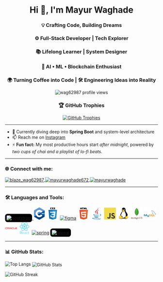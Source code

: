 <h1 align="center">Hi 👋, I'm Mayur Waghade</h1>

<h3 align="center">💡 Crafting Code, Building Dreams</h3>
<h3 align="center">⚙️ Full-Stack Developer | Tech Explorer</h3>
<h3 align="center">📚 Lifelong Learner | System Designer</h3>
<h3 align="center">🧠 AI • ML • Blockchain Enthusiast</h3>
<h3 align="center">🌍 Turning Coffee into Code | 🛠️ Engineering Ideas into Reality</h3>

<p align="center">
  <img 
    src="https://komarev.com/ghpvc/?username=wag62987&label=Profile%20views&color=0e75b6&style=flat" 
    alt="wag62987 profile views" 
    style="width: 250px; height: auto;" />
</p>

<h3 align="center">🏆 GitHub Trophies</h3>

<p align="center">
  <a href="https://github.com/ryo-ma/github-profile-trophy">
    <img 
      src="https://github-profile-trophy.vercel.app/?username=wag62987&theme=algolia&margin-w=15&margin-h=15&row=2&column=3" 
      alt="GitHub Trophies" 
      style="height: 400px; max-width: 100%; width: auto;" />
  </a>
</p>

---

- 🌱 Currently diving deep into **Spring Boot** and system-level architecture  
- 📫 Reach me on [Instagram](https://www.instagram.com/blaze_wag62987?igsh=MXQxMHR6bGlnMjAwNQ==)  
- ⚡ **Fun fact:** My most productive hours start *after midnight*, powered by *two cups of chai and a playlist of lo-fi beats.*

---

<h3 align="left">🌐 Connect with me:</h3>
<p align="left">
  <a href="https://instagram.com/blaze_wag62987" target="blank">
    <img align="center" src="https://raw.githubusercontent.com/rahuldkjain/github-profile-readme-generator/master/src/images/icons/Social/instagram.svg" alt="blaze_wag62987" height="30" width="40" />
  </a>
  <a href="https://www.hackerrank.com/@mayurwaghade672" target="blank">
    <img align="center" src="https://raw.githubusercontent.com/rahuldkjain/github-profile-readme-generator/master/src/images/icons/Social/hackerrank.svg" alt="mayurwaghade672" height="30" width="40" />
  </a>
  <a href="https://www.leetcode.com/mayurwaghade" target="blank">
    <img align="center" src="https://raw.githubusercontent.com/rahuldkjain/github-profile-readme-generator/master/src/images/icons/Social/leet-code.svg" alt="mayurwaghade" height="30" width="40" />
  </a>
</p>

---

<h3 align="left">🛠️ Languages and Tools:</h3>
<p align="left">
  <a href="https://getbootstrap.com" target="_blank">
    <img src="https://upload.wikimedia.org/wikipedia/commons/thumb/0/02/Bootstrap_logo.svg/1200px-Bootstrap_logo.svg.png" alt="bootstrap" width="40" height="40" style="background-color: black; padding: 5px; border-radius: 8px;" />
  </a>
  <a href="https://www.w3schools.com/cpp/" target="_blank"><img src="https://raw.githubusercontent.com/devicons/devicon/master/icons/cplusplus/cplusplus-original.svg" alt="cplusplus" width="40" height="40"/></a>
  <a href="https://www.w3schools.com/css/" target="_blank"><img src="https://raw.githubusercontent.com/devicons/devicon/master/icons/css3/css3-original-wordmark.svg" alt="css3" width="40" height="40"/></a>
  <a href="https://www.figma.com/" target="_blank"><img src="https://www.vectorlogo.zone/logos/figma/figma-icon.svg" alt="figma" width="40" height="40"/></a>
  <a href="https://www.w3.org/html/" target="_blank"><img src="https://raw.githubusercontent.com/devicons/devicon/master/icons/html5/html5-original-wordmark.svg" alt="html5" width="40" height="40"/></a>
  <a href="https://www.java.com" target="_blank"><img src="https://raw.githubusercontent.com/devicons/devicon/master/icons/java/java-original.svg" alt="java" width="40" height="40"/></a>
  <a href="https://developer.mozilla.org/en-US/docs/Web/JavaScript" target="_blank"><img src="https://raw.githubusercontent.com/devicons/devicon/master/icons/javascript/javascript-original.svg" alt="javascript" width="40" height="40"/></a>
  <a href="https://www.linux.org/" target="_blank"><img src="https://raw.githubusercontent.com/devicons/devicon/master/icons/linux/linux-original.svg" alt="linux" width="40" height="40"/></a>
  <a href="https://www.mongodb.com/" target="_blank"><img src="https://raw.githubusercontent.com/devicons/devicon/master/icons/mongodb/mongodb-original-wordmark.svg" alt="mongodb" width="40" height="40"/></a>
  <a href="https://www.mysql.com/" target="_blank"><img src="https://raw.githubusercontent.com/devicons/devicon/master/icons/mysql/mysql-original-wordmark.svg" alt="mysql" width="40" height="40"/></a>
  <a href="https://www.oracle.com/" target="_blank"><img src="https://raw.githubusercontent.com/devicons/devicon/master/icons/oracle/oracle-original.svg" alt="oracle" width="40" height="40"/></a>
  <a href="https://reactjs.org/" target="_blank"><img src="https://raw.githubusercontent.com/devicons/devicon/master/icons/react/react-original-wordmark.svg" alt="react" width="40" height="40"/></a>
  <a href="https://spring.io/" target="_blank"><img src="https://www.vectorlogo.zone/logos/springio/springio-icon.svg" alt="spring" width="40" height="40"/></a>
  <a href="https://unrealengine.com/" target="_blank">
    <img src="https://upload.wikimedia.org/wikipedia/commons/1/1e/Unreal_Engine_Logo_White.png" alt="unreal" width="40" height="40" style="background-color: black; padding: 5px; border-radius: 8px;" />
  </a>
</p>

---

<h3 align="left">📊 GitHub Stats:</h3>

<p><img align="left" src="https://github-readme-stats.vercel.app/api/top-langs?username=wag62987&show_icons=true&locale=en&layout=compact&bg_color=000000&text_color=ffffff" alt="Top Langs" /></p>

<p>&nbsp;<img align="center" src="https://github-readme-stats.vercel.app/api?username=wag62987&show_icons=true&locale=en&bg_color=000000&text_color=ffffff&title_color=00ffcc&icon_color=00ffcc" alt="GitHub Stats" /></p>

<p><img align="center" src="https://github-readme-streak-stats.herokuapp.com/?user=wag62987&theme=black-ice&hide_border=true" alt="GitHub Streak" /></p>
